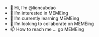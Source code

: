 - 👋 Hi, I’m @lioncubdao
- 👀 I’m interested in MEMEing
- 🌱 I’m currently learning MEMEing
- 💞️ I’m looking to collaborate on MEMEing
- 📫 How to reach me ... go MEMEing

<!---
lioncubdao/lioncubdao is a ✨ special ✨ repository because its `README.md` (this file) appears on your GitHub profile.
You can click the Preview link to take a look at your changes.
--->
